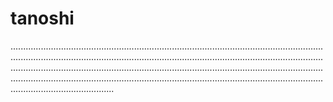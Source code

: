 # tanoshi

.........................................................................................................................................................................................................................................................................................................................................................................................................................................................................................................................................................